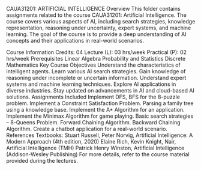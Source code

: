 CAUA31201: ARTIFICIAL INTELLIGENCE
Overview
This folder contains assignments related to the course CAUA31201: Artificial Intelligence. The course covers various aspects of AI, including search strategies, knowledge representation, reasoning under uncertainty, expert systems, and machine learning. The goal of the course is to provide a deep understanding of AI concepts and their applications in real-world scenarios.

Course Information
Credits: 04
Lecture (L): 03 hrs/week
Practical (P): 02 hrs/week
Prerequisites
Linear Algebra
Probability and Statistics
Discrete Mathematics
Key Course Objectives
Understand the characteristics of intelligent agents.
Learn various AI search strategies.
Gain knowledge of reasoning under incomplete or uncertain information.
Understand expert systems and machine learning techniques.
Explore AI applications in diverse industries.
Stay updated on advancements in AI and cloud-based AI solutions.
Assignments Included
Implement DFS, BFS for the 8-puzzle problem.
Implement a Constraint Satisfaction Problem.
Parsing a family tree using a knowledge base.
Implement the A* Algorithm for an application.
Implement the Minimax Algorithm for game playing.
Basic search strategies – 8-Queens Problem.
Forward Chaining Algorithm.
Backward Chaining Algorithm.
Create a chatbot application for a real-world scenario.
References
Textbooks:
Stuart Russell, Peter Norvig, Artificial Intelligence: A Modern Approach (4th edition, 2020)
Elaine Rich, Kevin Knight, Nair, Artificial Intelligence (TMH)
Patrick Henry Winston, Artificial Intelligence (Addison-Wesley Publishing)
For more details, refer to the course material provided during the lectures.
